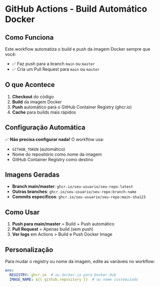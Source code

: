 # GitHub Actions - Build Automático Docker

## Como Funciona

Este workflow automatiza o build e push da imagem Docker sempre que você:

- ✅ Faz push para a branch `main` ou `master`
- ✅ Cria um Pull Request para `main` ou `master`

## O que Acontece

1. **Checkout** do código
2. **Build** da imagem Docker
3. **Push** automático para o GitHub Container Registry (ghcr.io)
4. **Cache** para builds mais rápidos

## Configuração Automática

✅ **Não precisa configurar nada!** O workflow usa:
- `GITHUB_TOKEN` (automático)
- Nome do repositório como nome da imagem
- GitHub Container Registry como destino

## Imagens Geradas

- **Branch main/master**: `ghcr.io/seu-usuario/seu-repo:latest`
- **Outras branches**: `ghcr.io/seu-usuario/seu-repo:branch-name`
- **Commits específicos**: `ghcr.io/seu-usuario/seu-repo:main-sha123`

## Como Usar

1. **Push para main/master** = Build + Push automático
2. **Pull Request** = Apenas build (sem push)
3. **Ver logs** em Actions > Build e Push Docker Image

## Personalização

Para mudar o registry ou nome da imagem, edite as variáveis no workflow:
```yaml
env:
  REGISTRY: ghcr.io  # ou docker.io para Docker Hub
  IMAGE_NAME: ${{ github.repository }}  # ou nome customizado
```

